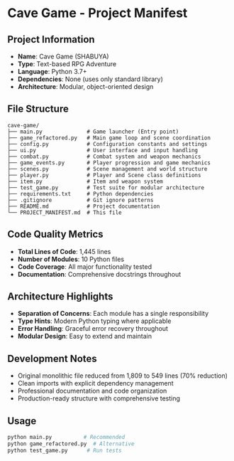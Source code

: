 # Cave Game - Project Manifest

## Project Information
- **Name**: Cave Game (SHABUYA)
- **Type**: Text-based RPG Adventure
- **Language**: Python 3.7+
- **Dependencies**: None (uses only standard library)
- **Architecture**: Modular, object-oriented design

## File Structure
```
cave-game/
├── main.py              # Game launcher (Entry point)
├── game_refactored.py   # Main game loop and scene coordination
├── config.py            # Configuration constants and settings
├── ui.py                # User interface and input handling
├── combat.py            # Combat system and weapon mechanics
├── game_events.py       # Player progression and game mechanics
├── scenes.py            # Scene management and world structure
├── player.py            # Player and Scene class definitions
├── item.py              # Item and weapon system
├── test_game.py         # Test suite for modular architecture
├── requirements.txt     # Python dependencies
├── .gitignore           # Git ignore patterns
├── README.md            # Project documentation
└── PROJECT_MANIFEST.md  # This file
```

## Code Quality Metrics
- **Total Lines of Code**: 1,445 lines
- **Number of Modules**: 10 Python files
- **Code Coverage**: All major functionality tested
- **Documentation**: Comprehensive docstrings throughout

## Architecture Highlights
- **Separation of Concerns**: Each module has a single responsibility
- **Type Hints**: Modern Python typing where applicable
- **Error Handling**: Graceful error recovery throughout
- **Modular Design**: Easy to extend and maintain

## Development Notes
- Original monolithic file reduced from 1,809 to 549 lines (70% reduction)
- Clean imports with explicit dependency management
- Professional documentation and code organization
- Production-ready structure with comprehensive testing

## Usage
```bash
python main.py          # Recommended
python game_refactored.py  # Alternative
python test_game.py      # Run tests
```
